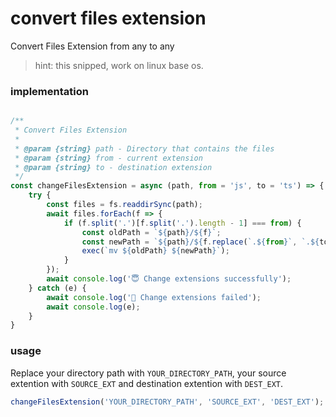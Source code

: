 # convert files extension
Convert Files Extension from any to any

> hint: this snipped, work on linux base os.


### implementation

```js

/**
 * Convert Files Extension
 * 
 * @param {string} path - Directory that contains the files
 * @param {string} from - current extension
 * @param {string} to - destination extension
 */
const changeFilesExtension = async (path, from = 'js', to = 'ts') => {
    try {
        const files = fs.readdirSync(path);
        await files.forEach(f => {
            if (f.split('.')[f.split('.').length - 1] === from) {
                const oldPath = `${path}/${f}`;
                const newPath = `${path}/${f.replace(`.${from}`, `.${to}`)}`;
                exec(`mv ${oldPath} ${newPath}`);
            }
        });
        await console.log('😇 Change extensions successfully');
    } catch (e) {
        await console.log('🛑 Change extensions failed');
        await console.log(e);
    }
}

```

### usage

Replace your directory path with `YOUR_DIRECTORY_PATH`, your source extention with `SOURCE_EXT` and destination extention with `DEST_EXT`.
```js
changeFilesExtension('YOUR_DIRECTORY_PATH', 'SOURCE_EXT', 'DEST_EXT');

```
